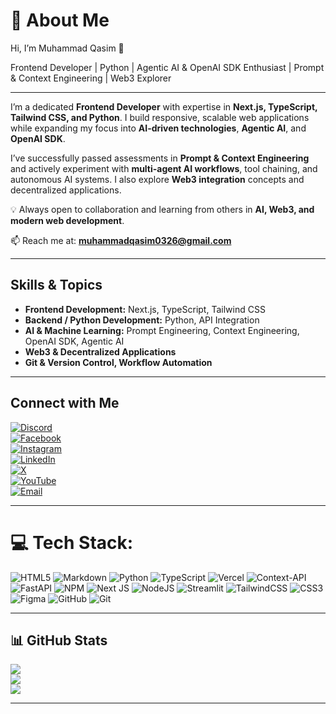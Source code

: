 # 💫 About Me

Hi, I’m Muhammad Qasim 👋  

Frontend Developer | Python | Agentic AI & OpenAI SDK Enthusiast | Prompt & Context Engineering | Web3 Explorer  

---



I’m a dedicated **Frontend Developer** with expertise in **Next.js, TypeScript, Tailwind CSS, and Python**. I build responsive, scalable web applications while expanding my focus into **AI-driven technologies**, **Agentic AI**, and **OpenAI SDK**.

I’ve successfully passed assessments in **Prompt & Context Engineering** and actively experiment with **multi-agent AI workflows**, tool chaining, and autonomous AI systems. I also explore **Web3 integration** concepts and decentralized applications.

💡 Always open to collaboration and learning from others in **AI, Web3, and modern web development**.  

📫 Reach me at: **muhammadqasim0326@gmail.com**

---

## Skills & Topics

- **Frontend Development:** Next.js, TypeScript, Tailwind CSS  
- **Backend / Python Development:** Python, API Integration  
- **AI & Machine Learning:** Prompt Engineering, Context Engineering, OpenAI SDK, Agentic AI  
- **Web3 & Decentralized Applications**  
- **Git & Version Control, Workflow Automation**

---

## Connect with Me

[![Discord](https://img.shields.io/badge/Discord-%237289DA.svg?logo=discord&logoColor=white)](https://discord.com/users/ps_qasim)  
[![Facebook](https://img.shields.io/badge/Facebook-%231877F2.svg?logo=Facebook&logoColor=white)](https://www.facebook.com/profile.php?id=100050497652704)  
[![Instagram](https://img.shields.io/badge/Instagram-%23E4405F.svg?logo=Instagram&logoColor=white)](https://www.instagram.com/ps_qasim/)  
[![LinkedIn](https://img.shields.io/badge/LinkedIn-%230077B5.svg?logo=linkedin&logoColor=white)](https://www.linkedin.com/in/muhammad-qasim-5bba592b4/)  
[![X](https://img.shields.io/badge/X-black.svg?logo=X&logoColor=white)](https://x.com/MUHAMMA66531529)  
[![YouTube](https://img.shields.io/badge/YouTube-%23FF0000.svg?logo=YouTube&logoColor=white)](https://www.youtube.com/@ps_qasim)  
[![Email](https://img.shields.io/badge/Email-D14836?logo=gmail&logoColor=white)](mailto:muhammadqasim0326@gmail.com)

---

# 💻 Tech Stack:
![HTML5](https://img.shields.io/badge/html5-%23E34F26.svg?style=plastic&logo=html5&logoColor=white) ![Markdown](https://img.shields.io/badge/markdown-%23000000.svg?style=plastic&logo=markdown&logoColor=white) ![Python](https://img.shields.io/badge/python-3670A0?style=plastic&logo=python&logoColor=ffdd54) ![TypeScript](https://img.shields.io/badge/typescript-%23007ACC.svg?style=plastic&logo=typescript&logoColor=white) ![Vercel](https://img.shields.io/badge/vercel-%23000000.svg?style=plastic&logo=vercel&logoColor=white) ![Context-API](https://img.shields.io/badge/Context--Api-000000?style=plastic&logo=react) ![FastAPI](https://img.shields.io/badge/FastAPI-005571?style=plastic&logo=fastapi) ![NPM](https://img.shields.io/badge/NPM-%23CB3837.svg?style=plastic&logo=npm&logoColor=white) ![Next JS](https://img.shields.io/badge/Next-black?style=plastic&logo=next.js&logoColor=white) ![NodeJS](https://img.shields.io/badge/node.js-6DA55F?style=plastic&logo=node.js&logoColor=white) ![Streamlit](https://img.shields.io/badge/Streamlit-%23FE4B4B.svg?style=plastic&logo=streamlit&logoColor=white) ![TailwindCSS](https://img.shields.io/badge/tailwindcss-%2338B2AC.svg?style=plastic&logo=tailwind-css&logoColor=white) ![CSS3](https://img.shields.io/badge/css3-%231572B6.svg?style=plastic&logo=css3&logoColor=white) ![Figma](https://img.shields.io/badge/figma-%23F24E1E.svg?style=plastic&logo=figma&logoColor=white) ![GitHub](https://img.shields.io/badge/github-%23121011.svg?style=plastic&logo=github&logoColor=white) ![Git](https://img.shields.io/badge/git-%23F05033.svg?style=plastic&logo=git&logoColor=white)

---

## 📊 GitHub Stats

![](https://github-readme-stats.vercel.app/api?username=Psqasim&theme=dark&hide_border=false&include_all_commits=true&count_private=true)  
![](https://nirzak-streak-stats.vercel.app/?user=Psqasim&theme=dark&hide_border=false)  
![](https://github-readme-stats.vercel.app/api/top-langs/?username=Psqasim&theme=dark&hide_border=false&include_all_commits=true&count_private=true&layout=compact)

---

